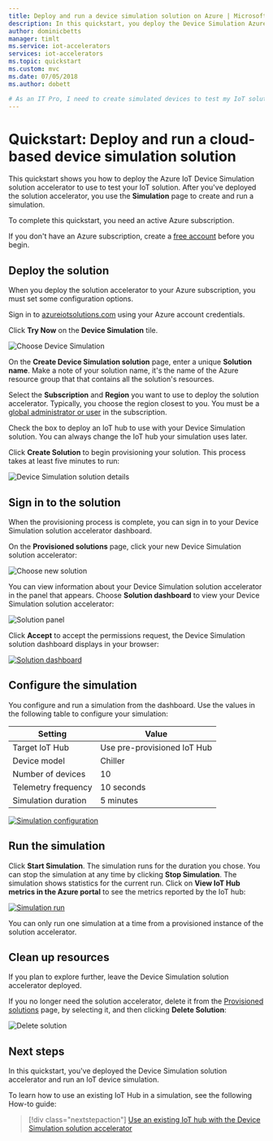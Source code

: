 ```yaml
---
title: Deploy and run a device simulation solution on Azure | Microsoft Docs
description: In this quickstart, you deploy the Device Simulation Azure IoT solution accelerator. You sign use the solution dashboard to create a simulation.
author: dominicbetts
manager: timlt
ms.service: iot-accelerators
services: iot-accelerators
ms.topic: quickstart
ms.custom: mvc
ms.date: 07/05/2018
ms.author: dobett

# As an IT Pro, I need to create simulated devices to test my IoT solution.
---
```


# Quickstart: Deploy and run a cloud-based device simulation solution

This quickstart shows you how to deploy the Azure IoT Device Simulation solution accelerator to use to test your IoT solution. After you've deployed the solution accelerator, you use the **Simulation** page to create and run a simulation.

To complete this quickstart, you need an active Azure subscription.

If you don't have an Azure subscription, create a [free account](https://azure.microsoft.com/free/?WT.mc_id=A261C142F) before you begin.

## Deploy the solution

When you deploy the solution accelerator to your Azure subscription, you must set some configuration options.

Sign in to [azureiotsolutions.com](https://www.azureiotsolutions.com/Accelerators) using your Azure account credentials.

Click **Try Now** on the **Device Simulation** tile.

![Choose Device Simulation](./media/quickstart-device-simulation-deploy/devicesimulation.png)

On the **Create Device Simulation solution** page, enter a unique **Solution name**. Make a note of your solution name, it's the name of the Azure resource group that that contains all the solution's resources.

Select the **Subscription** and **Region** you want to use to deploy the solution accelerator. Typically, you choose the region closest to you. You must be a [global administrator or user](iot-accelerators-permissions.md) in the subscription.

Check the box to deploy an IoT hub to use with your Device Simulation solution. You can always change the IoT hub your simulation uses later.

Click **Create Solution** to begin provisioning your solution. This process takes at least five minutes to run:

![Device Simulation solution details](./media/quickstart-device-simulation-deploy/createform.png)

## Sign in to the solution

When the provisioning process is complete, you can sign in to your Device Simulation solution accelerator dashboard.

On the **Provisioned solutions** page, click your new Device Simulation solution accelerator:

![Choose new solution](./media/quickstart-device-simulation-deploy/choosenew.png)

You can view information about your Device Simulation solution accelerator in the panel that appears. Choose **Solution dashboard** to view your Device Simulation solution accelerator:

![Solution panel](./media/quickstart-device-simulation-deploy/solutionpanel.png)

Click **Accept** to accept the permissions request, the Device Simulation solution dashboard displays in your browser:

[![Solution dashboard](./media/quickstart-device-simulation-deploy/solutiondashboard-inline.png)](./media/quickstart-device-simulation-deploy/solutiondashboard-expanded.png#lightbox)

## Configure the simulation

You configure and run a simulation from the dashboard. Use the values in the following table to configure your simulation:

| Setting             | Value                       |
| ------------------- | --------------------------- |
| Target IoT Hub      | Use pre-provisioned IoT Hub |
| Device model        | Chiller                     |
| Number of devices   | 10                          |
| Telemetry frequency | 10 seconds                  |
| Simulation duration | 5 minutes                   |

[![Simulation configuration](./media/quickstart-device-simulation-deploy/simulationconfig-inline.png)](./media/quickstart-device-simulation-deploy/simulationconfig-expanded.png#lightbox)

## Run the simulation

Click **Start Simulation**. The simulation runs for the duration you chose. You can stop the simulation at any time by clicking **Stop Simulation**. The simulation shows statistics for the current run. Click on **View IoT Hub metrics in the Azure portal** to see the metrics reported by the IoT hub:

[![Simulation run](./media/quickstart-device-simulation-deploy/simulationrun-inline.png)](./media/quickstart-device-simulation-deploy/simulationrun-expanded.png#lightbox)

You can only run one simulation at a time from a provisioned instance of the solution accelerator.

## Clean up resources

If you plan to explore further, leave the Device Simulation solution accelerator deployed.

If you no longer need the solution accelerator, delete it from the [Provisioned solutions](https://www.azureiotsolutions.com/Accelerators#dashboard) page, by selecting it, and then clicking **Delete Solution**:

![Delete solution](media/quickstart-device-simulation-deploy/deletesolution.png)

## Next steps

In this quickstart, you've deployed the Device Simulation solution accelerator and run an IoT device simulation.

To learn how to use an existing IoT Hub in a simulation, see the following How-to guide:

> [!div class="nextstepaction"]
> [Use an existing IoT hub with the Device Simulation solution accelerator](iot-accelerators-device-simulation-choose-hub.md)